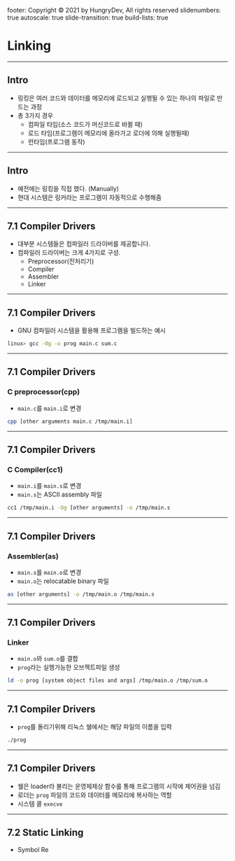 footer: Copyright © 2021 by HungryDev, All rights reserved
slidenumbers: true
autoscale: true
slide-transition: true
build-lists: true

# Linking

---

## Intro

- 링킹은 여러 코드와 데이터를 메모리에 로드되고 실행될 수 있는 하나의 파일로 만드는 과정
- 총 3가지 경우
	- 컴파일 타임(소스 코드가 머신코드로 바뀔 때)
	- 로드 타임(프로그램이 메모리에 올라가고 로더에 의해 실행될때)
	- 런타임(프로그램 동작)

---

## Intro

- 예전에는 링킹을 직접 했다. (Manually)
- 현대 시스템은 링커라는 프로그램이 자동적으로 수행해줌

---

## 7.1 Compiler Drivers

- 대부분 시스템들은 컴파일러 드라이버를 제공합니다.
- 컴파일러 드라이버는 크게 4가지로 구성.
	- Preprocessor(전처리기)
	- Compiler
	- Assembler
	- Linker

---

## 7.1 Compiler Drivers

- GNU 컴파일러 시스템을 활용해 프로그램을 빌드하는 예시

```sh
linux> gcc -Og -o prog main.c sum.c
```

---

## 7.1 Compiler Drivers

### C preprocessor(cpp)

- `main.c`를 `main.i`로 변경

```sh
cpp [other arguments main.c /tmp/main.i]
```

---

## 7.1 Compiler Drivers

### C Compiler(cc1)

- `main.i`를 `main.s`로 변경
- `main.s`는 ASCII assembly 파일

```sh
cc1 /tmp/main.i -Og [other arguments] -o /tmp/main.s
```

---

## 7.1 Compiler Drivers

### Assembler(as)

- `main.s`를 `main.o`로 변경
- `main.o`는 relocatable binary 파일

```sh
as [other arguments] -o /tmp/main.o /tmp/main.s
```

---

## 7.1 Compiler Drivers

### Linker

- `main.o`와 `sum.o`를 결합
- `prog`라는 실행가능한 오브젝트파일 생성

```sh
ld -o prog [system object files and args] /tmp/main.o /tmp/sum.o
```

---

## 7.1 Compiler Drivers

- `prog`를 돌리기위해 리눅스 쉘에서는 해당 파일의 이름을 입력

```sh
./prog
```

---

## 7.1 Compiler Drivers

- 쉘은 loader라 불리는 운영체제상 함수를 통해 프로그램의 시작에 제어권을 넘김
- 로더는 `prog` 파일의 코드와 데이터를 메모리에 복사하는 역할
- 시스템 콜 `execve`

---

## 7.2 Static Linking

- Symbol Re

